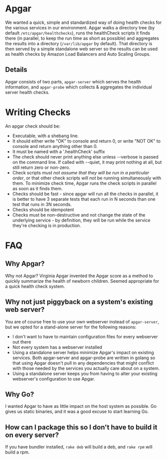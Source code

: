 # Apgar

We wanted a quick, simple and standardized way of doing health checks for the various services in our environment. Apgar walks a directory tree (by default `/etc/apgar/healthchecks`), runs the healthCheck scripts it finds there (in parallel, to keep the run time as short as possible) and aggregates the results into a directory (`/var/lib/apgar` by default). That directory is then served by a simple standalone web server so the results can be used as health checks by Amazon Load Balancers and Auto Scaling Groups.

## Details

Apgar consists of two parts, `apgar-server` which serves the health information, and `apgar-probe` which collects & aggregates the individual server health checks.

# Writing Checks

An apgar check should be:

* Executable, with a shebang line.
* It should either write "OK" to console and return 0, or write "NOT OK" to console and return anything other than 0.
* It must be named with a '.healthCheck' suffix
* The check should never print anything else unless --verbose is passed on the command line. If called with --quiet, it may print nothing at all, but still return zero or non-zero.
* Check scripts _must not assume that they will be run in a particular order_, or that other check scripts will *not* be running simultaneously with them. To minimize check time, Apgar runs the check scripts in parallel as soon as it finds them.
* Checks should be fast - since apgar will run all the checks in parallel, it is better to have 3 separate tests that each run in N seconds than one test that runs in 3N seconds.
* Checks should be idempotent
* Checks must be non-destructive and not change the state of the underlying service - by definition, they will be run while the service they're checking is in production.

# FAQ

## Why Apgar?

Why not Apgar? Virginia Apgar invented the Apgar score as a method to quickly summarize the health of newborn children. Seemed appropriate for a quick health check system.

## Why not just piggyback on a system's existing web server?

You are of course free to use your own webserver instead of `apgar-server`, but we opted for a stand-alone server for the following reasons:

* I don't want to have to maintain configuration files for every webserver out there
* Not every system has a webserver installed
* Using a standalone server helps minimize Apgar's impact on existing services. Both apgar-server and apgar-probe are written in golang so that using Apgar doesn't pull in any dependencies that might conflict with those needed by the services you actually care about on a system.
* Using a standalone server keeps you from having to alter your existing webserver's configuration to use Apgar.

## Why Go?

I wanted Apgar to have as little impact on the host system as possible. Go gives us static binaries, and it was a good excuse to start learning Go.

## How can I package this so I don't have to build it on every server?

If you have bundler installed, `rake deb` will build a deb, and `rake rpm` will build a rpm.
